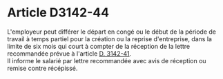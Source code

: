 # Article D3142-44

  
L'employeur peut différer le départ en congé ou le début de la période de travail à temps partiel pour la création ou la reprise d'entreprise, dans la limite de six mois qui court à compter de la réception de la lettre recommandée prévue à l'article [D. 3142-41][1].   
Il informe le salarié par lettre recommandée avec avis de réception ou remise contre récépissé.

 [1]: /affichCodeArticle.do?cidTexte=LEGITEXT000006072050&idArticle=LEGIARTI000018486914&dateTexte=&categorieLien=cid